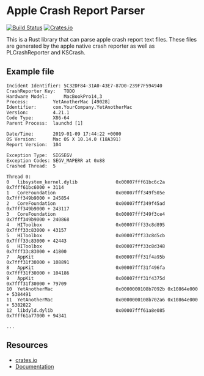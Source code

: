 # Apple Crash Report Parser

[![Build Status](https://travis-ci.com/getsentry/apple-crash-report-parser.svg?branch=master)](https://travis-ci.org/getsentry/apple-crash-report-parser)
[![Crates.io](https://img.shields.io/crates/v/apple-crash-report-parser.svg?style=flat)](https://crates.io/crates/apple-crash-report-parser)

This is a Rust library that can parse apple crash report text files.  These files
are generated by the apple native crash reporter as well as PLCrashReporter and
KSCrash.

## Example file

```
Incident Identifier: 5C32DF84-31A0-43E7-87D0-239F7F594940
CrashReporter Key:   TODO
Hardware Model:      MacBookPro14,3
Process:         YetAnotherMac [49028]
Identifier:      com.YourCompany.YetAnotherMac
Version:         4.21.1
Code Type:       X86-64
Parent Process:  launchd [1]

Date/Time:       2019-01-09 17:44:22 +0000
OS Version:      Mac OS X 10.14.0 (18A391)
Report Version:  104

Exception Type:  SIGSEGV
Exception Codes: SEGV_MAPERR at 0x88
Crashed Thread:  5

Thread 0:
0   libsystem_kernel.dylib              0x00007fff61bc6c2a 0x7fff61bc6000 + 3114
1   CoreFoundation                      0x00007fff349f505e 0x7fff349b9000 + 245854
2   CoreFoundation                      0x00007fff349f45ad 0x7fff349b9000 + 243117
3   CoreFoundation                      0x00007fff349f3ce4 0x7fff349b9000 + 240868
4   HIToolbox                           0x00007fff33c8d895 0x7fff33c83000 + 43157
5   HIToolbox                           0x00007fff33c8d5cb 0x7fff33c83000 + 42443
6   HIToolbox                           0x00007fff33c8d348 0x7fff33c83000 + 41800
7   AppKit                              0x00007fff31f4a95b 0x7fff31f30000 + 108891
8   AppKit                              0x00007fff31f496fa 0x7fff31f30000 + 104186
9   AppKit                              0x00007fff31f4375d 0x7fff31f30000 + 79709
10  YetAnotherMac                       0x0000000108b7092b 0x10864e000 + 5384491
11  YetAnotherMac                       0x0000000108b702a6 0x10864e000 + 5382822
12  libdyld.dylib                       0x00007fff61a8e085 0x7fff61a77000 + 94341

...
```

## Resources

- [crates.io](https://crates.io/crates/apple-crash-report-parser)
- [Documentation](https://docs.rs/apple-crash-report-parser)
